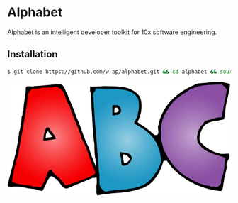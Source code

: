 # Alphabet

Alphabet is an intelligent developer toolkit for 10x software engineering.

## Installation

```sh
$ git clone https://github.com/w-ap/alphabet.git && cd alphabet && source alphabet
```

![Alphabet](avatar.png)
